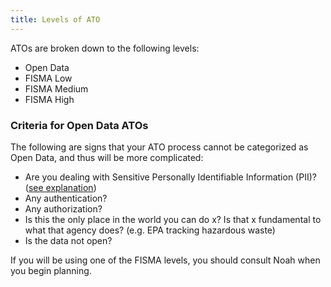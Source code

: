 ```yaml
---
title: Levels of ATO
---
```


ATOs are broken down to the following levels:

* Open Data
* FISMA Low
* FISMA Medium
* FISMA High

### Criteria for Open Data ATOs

The following are signs that your ATO process cannot be categorized as Open Data, and thus will be more complicated:

* Are you dealing with Sensitive Personally Identifiable Information (PII)? ([see explanation](../../security/pii/))
* Any authentication?
* Any authorization?
* Is this the only place in the world you can do x? Is that x fundamental to what that agency does? (e.g. EPA tracking hazardous waste)
* Is the data not open?

If you will be using one of the FISMA levels, you should consult Noah when you begin planning.

